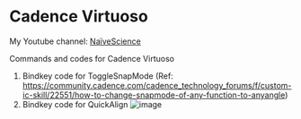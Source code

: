 # Cadence Virtuoso
My Youtube channel: [NaïveScience](https://www.youtube.com/@NaiveScience)

Commands and codes for Cadence Virtuoso

1. Bindkey code for ToggleSnapMode (Ref: https://community.cadence.com/cadence_technology_forums/f/custom-ic-skill/22551/how-to-change-snapmode-of-any-function-to-anyangle)
2. Bindkey code for QuickAlign
![image](https://github.com/user-attachments/assets/a0aab533-75c7-41a9-892c-c60ae98344b8)
